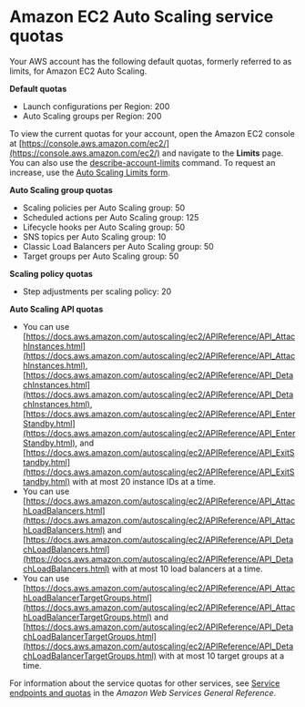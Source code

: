 # Amazon EC2 Auto Scaling service quotas<a name="as-account-limits"></a>

Your AWS account has the following default quotas, formerly referred to as limits, for Amazon EC2 Auto Scaling\. 

**Default quotas**
+ Launch configurations per Region: 200
+ Auto Scaling groups per Region: 200

To view the current quotas for your account, open the Amazon EC2 console at [https://console.aws.amazon.com/ec2/](https://console.aws.amazon.com/ec2/) and navigate to the **Limits** page\. You can also use the [describe\-account\-limits](https://docs.aws.amazon.com/cli/latest/reference/autoscaling/describe-account-limits.html) command\. To request an increase, use the [Auto Scaling Limits form](https://console.aws.amazon.com/support/home#/case/create?issueType=service-limit-increase&limitType=service-code-auto-scaling)\.

**Auto Scaling group quotas**
+ Scaling policies per Auto Scaling group: 50
+ Scheduled actions per Auto Scaling group: 125
+ Lifecycle hooks per Auto Scaling group: 50
+ SNS topics per Auto Scaling group: 10
+ Classic Load Balancers per Auto Scaling group: 50
+ Target groups per Auto Scaling group: 50

**Scaling policy quotas**
+ Step adjustments per scaling policy: 20

**Auto Scaling API quotas**
+ You can use [https://docs.aws.amazon.com/autoscaling/ec2/APIReference/API_AttachInstances.html](https://docs.aws.amazon.com/autoscaling/ec2/APIReference/API_AttachInstances.html), [https://docs.aws.amazon.com/autoscaling/ec2/APIReference/API_DetachInstances.html](https://docs.aws.amazon.com/autoscaling/ec2/APIReference/API_DetachInstances.html), [https://docs.aws.amazon.com/autoscaling/ec2/APIReference/API_EnterStandby.html](https://docs.aws.amazon.com/autoscaling/ec2/APIReference/API_EnterStandby.html), and [https://docs.aws.amazon.com/autoscaling/ec2/APIReference/API_ExitStandby.html](https://docs.aws.amazon.com/autoscaling/ec2/APIReference/API_ExitStandby.html) with at most 20 instance IDs at a time\.
+ You can use [https://docs.aws.amazon.com/autoscaling/ec2/APIReference/API_AttachLoadBalancers.html](https://docs.aws.amazon.com/autoscaling/ec2/APIReference/API_AttachLoadBalancers.html) and [https://docs.aws.amazon.com/autoscaling/ec2/APIReference/API_DetachLoadBalancers.html](https://docs.aws.amazon.com/autoscaling/ec2/APIReference/API_DetachLoadBalancers.html) with at most 10 load balancers at a time\.
+ You can use [https://docs.aws.amazon.com/autoscaling/ec2/APIReference/API_AttachLoadBalancerTargetGroups.html](https://docs.aws.amazon.com/autoscaling/ec2/APIReference/API_AttachLoadBalancerTargetGroups.html) and [https://docs.aws.amazon.com/autoscaling/ec2/APIReference/API_DetachLoadBalancerTargetGroups.html](https://docs.aws.amazon.com/autoscaling/ec2/APIReference/API_DetachLoadBalancerTargetGroups.html) with at most 10 target groups at a time\.

For information about the service quotas for other services, see [Service endpoints and quotas](https://docs.aws.amazon.com/general/latest/gr/aws-service-information.html) in the *Amazon Web Services General Reference*\.
